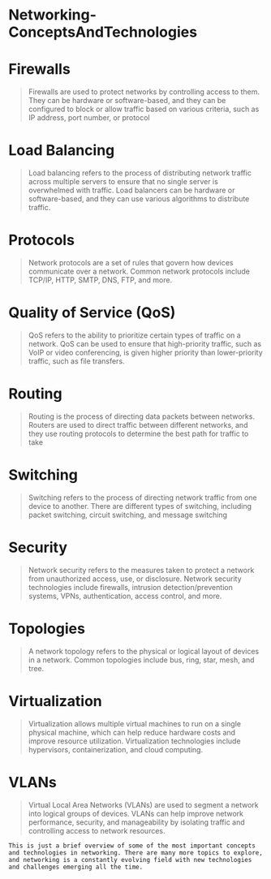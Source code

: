 # Networking-ConceptsAndTechnologies


# Firewalls
> Firewalls are used to protect networks by controlling access to them. They can be hardware or software-based, and they can be configured to block or allow traffic based on various criteria, such as IP address, port number, or protocol

# Load Balancing
> Load balancing refers to the process of distributing network traffic across multiple servers to ensure that no single server is overwhelmed with traffic. Load balancers can be hardware or software-based, and they can use various algorithms to distribute traffic.

# Protocols
> Network protocols are a set of rules that govern how devices communicate over a network. Common network protocols include TCP/IP, HTTP, SMTP, DNS, FTP, and more.

# Quality of Service (QoS)
> QoS refers to the ability to prioritize certain types of traffic on a network. QoS can be used to ensure that high-priority traffic, such as VoIP or video conferencing, is given higher priority than lower-priority traffic, such as file transfers.

# Routing
> Routing is the process of directing data packets between networks. Routers are used to direct traffic between different networks, and they use routing protocols to determine the best path for traffic to take

# Switching
> Switching refers to the process of directing network traffic from one device to another. There are different types of switching, including packet switching, circuit switching, and message switching

# Security
> Network security refers to the measures taken to protect a network from unauthorized access, use, or disclosure. Network security technologies include firewalls, intrusion detection/prevention systems, VPNs, authentication, access control, and more.

# Topologies
> A network topology refers to the physical or logical layout of devices in a network. Common topologies include bus, ring, star, mesh, and tree.

# Virtualization
> Virtualization allows multiple virtual machines to run on a single physical machine, which can help reduce hardware costs and improve resource utilization. Virtualization technologies include hypervisors, containerization, and cloud computing.

# VLANs
> Virtual Local Area Networks (VLANs) are used to segment a network into logical groups of devices. VLANs can help improve network performance, security, and manageability by isolating traffic and controlling access to network resources.

`This is just a brief overview of some of the most important concepts and technologies in networking. There are many more topics to explore, and networking is a constantly evolving field with new technologies and challenges emerging all the time.`
